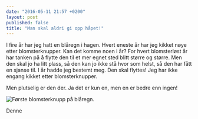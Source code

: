 ```yaml
---
date: "2016-05-11 21:57 +0200"
layout: post
published: false
title: "Man skal aldri gi opp håpet!"
---
```


I fire år har jeg hatt en blåregn i hagen. Hvert eneste år har jeg kikket nøye etter blomsterknupper. Kan det komme noen i år? For hvert blomsterløst år har tanken på å flytte den til et mer egnet sted blitt større og større. Men den skal jo ha litt plass, så den kan jo ikke stå hvor som helst, så den har fått en sjanse til. I år hadde jeg bestemt meg. Den skal flyttes! Jeg har ikke engang kikket etter blomsterknupper. 

Men plutselig er den der. Ja det er kun en, men en er bedre enn ingen!

![Første blomsterknupp på blåregn.]({{site.baseurl}}/assets/img/Blåregn.JPG)

Denne

